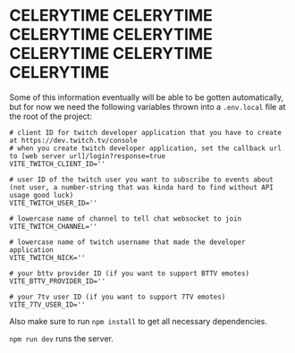 # CELERYTIME CELERYTIME CELERYTIME CELERYTIME CELERYTIME CELERYTIME CELERYTIME

Some of this information eventually will be able to be gotten automatically, but for now we need the following variables thrown into a `.env.local` file at the root of the project:

```
# client ID for twitch developer application that you have to create at https://dev.twitch.tv/console
# when you create twitch developer application, set the callback url to [web server url]/login?response=true
VITE_TWITCH_CLIENT_ID=''

# user ID of the twitch user you want to subscribe to events about (not user, a number-string that was kinda hard to find without API usage good luck)
VITE_TWITCH_USER_ID=''

# lowercase name of channel to tell chat websocket to join
VITE_TWITCH_CHANNEL=''

# lowercase name of twitch username that made the developer application
VITE_TWITCH_NICK=''

# your bttv provider ID (if you want to support BTTV emotes)
VITE_BTTV_PROVIDER_ID=''

# your 7tv user ID (if you want to support 7TV emotes)
VITE_7TV_USER_ID=''
```

Also make sure to run `npm install` to get all necessary dependencies.

`npm run dev` runs the server.